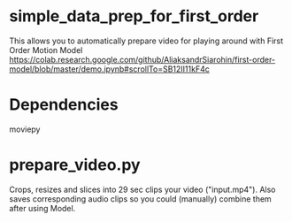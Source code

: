 # simple_data_prep_for_first_order
This allows you to automatically prepare video for playing around with First Order Motion Model
https://colab.research.google.com/github/AliaksandrSiarohin/first-order-model/blob/master/demo.ipynb#scrollTo=SB12II11kF4c
# Dependencies
moviepy

# prepare_video.py
Crops, resizes and slices into 29 sec clips your video ("input.mp4"). Also saves corresponding audio clips so you could (manually) combine them after using Model.
